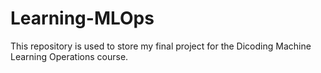 # Learning-MLOps
This repository is used to store my final project for the Dicoding Machine Learning Operations course.

